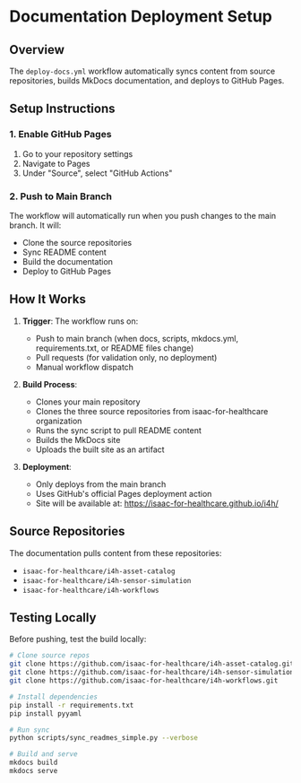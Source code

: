 # Documentation Deployment Setup

## Overview

The `deploy-docs.yml` workflow automatically syncs content from source repositories, builds MkDocs documentation, and deploys to GitHub Pages.

## Setup Instructions

### 1. Enable GitHub Pages

1. Go to your repository settings
2. Navigate to Pages
3. Under "Source", select "GitHub Actions"

### 2. Push to Main Branch

The workflow will automatically run when you push changes to the main branch. It will:
- Clone the source repositories
- Sync README content
- Build the documentation
- Deploy to GitHub Pages

## How It Works

1. **Trigger**: The workflow runs on:
   - Push to main branch (when docs, scripts, mkdocs.yml, requirements.txt, or README files change)
   - Pull requests (for validation only, no deployment)
   - Manual workflow dispatch

2. **Build Process**:
   - Clones your main repository
   - Clones the three source repositories from isaac-for-healthcare organization
   - Runs the sync script to pull README content
   - Builds the MkDocs site
   - Uploads the built site as an artifact

3. **Deployment**:
   - Only deploys from the main branch
   - Uses GitHub's official Pages deployment action
   - Site will be available at: https://isaac-for-healthcare.github.io/i4h/

## Source Repositories

The documentation pulls content from these repositories:
- `isaac-for-healthcare/i4h-asset-catalog`
- `isaac-for-healthcare/i4h-sensor-simulation`
- `isaac-for-healthcare/i4h-workflows`

## Testing Locally

Before pushing, test the build locally:

```bash
# Clone source repos
git clone https://github.com/isaac-for-healthcare/i4h-asset-catalog.git
git clone https://github.com/isaac-for-healthcare/i4h-sensor-simulation.git
git clone https://github.com/isaac-for-healthcare/i4h-workflows.git

# Install dependencies
pip install -r requirements.txt
pip install pyyaml

# Run sync
python scripts/sync_readmes_simple.py --verbose

# Build and serve
mkdocs build
mkdocs serve
```